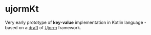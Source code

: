 # ujormKt

Very early prototype of **key-value** 
implementation in Kotlin language - based on a [draft](https://github.com/pponec/ujorm/blob/Ujorm2/README-ReleaseII-en.md) 
of [Ujorm](https://pponec.github.io/ujorm/www/index.html) framework.
